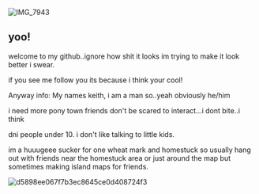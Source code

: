 ![IMG_7943](https://github.com/user-attachments/assets/cbc3483d-5284-43d4-82e8-c8a103671cf2)

## yoo!
welcome to my github..ignore how shit it looks im trying to make it look better i swear.

if you see me follow you its because i think your cool! 


Anyway info: My names keith, i am a man so..yeah obviously he/him

i need more pony town friends don't be scared to interact...i dont bite..i think

dni people under 10. i don't like talking to little kids.



im a huuugeee sucker for one wheat mark and homestuck so usually hang out with friends near the homestuck area or just around the map but sometimes making island maps for friends. 




![d5898ee067f7b3ec8645ce0d408724f3](https://github.com/user-attachments/assets/afe98959-d689-478e-b8d1-34d85d96ab52)
